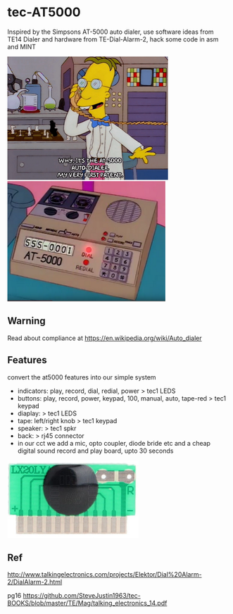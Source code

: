 # tec-AT5000
Inspired by the Simpsons AT-5000 auto dialer,
use software ideas from TE14 Dialer and hardware from TE-Dial-Alarm-2, hack some code in asm and MINT 

![](https://github.com/SteveJustin1963/tec-AT5000/blob/master/pics/mp1.png)
![](https://github.com/SteveJustin1963/tec-AT5000/blob/master/pics/mpad1.png)

## Warning
Read about compliance at https://en.wikipedia.org/wiki/Auto_dialer

## Features
convert the at5000 features into our simple system
- indicators: play, record, dial, redial, power > tec1 LEDS
- buttons: play, record, power, keypad, 100, manual, auto, tape-red > tec1 keypad 
- diaplay: > tec1 LEDS
- tape: left/right knob > tec1 keypad
- speaker: > tec1 spkr
- back: > rj45 connector
- in our cct we add a mic, opto coupler, diode bride etc and a cheap digital sound record and play board, upto 30 seconds

![](https://github.com/SteveJustin1963/tec-AT5000/blob/master/docs/vmc1.png)




 
## Ref

http://www.talkingelectronics.com/projects/Elektor/Dial%20Alarm-2/DialAlarm-2.html

pg16   https://github.com/SteveJustin1963/tec-BOOKS/blob/master/TE/Mag/talking_electronics_14.pdf
